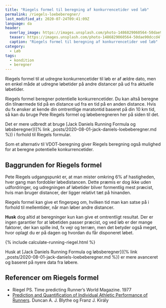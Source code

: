```yaml
---
title: "Riegels formel til beregning af konkurrencetider ved løb"
permalink: /riegels-loebeberegner/
last_modified_at: 2020-07-24T09:41:09Z
language: da
header:
  overlay_image: https://images.unsplash.com/photo-1486829060564-50dae90dccd4?ixlib=rb-1.2.1&ixid=eyJhcHBfaWQiOjEyMDd9&auto=format&fit=crop&w=1952&q=80
  teaser: https://images.unsplash.com/photo-1486829060564-50dae90dccd4?ixlib=rb-1.2.1&ixid=eyJhcHBfaWQiOjEyMDd9&auto=format&fit=crop&w=400&q=80
  caption: "Riegels formel til beregning af konkurrencetider ved løb"
category:
  - Løb
tags:
  - kondition
  - beregner
---
```


Riegels formel til at udregne konkurrencetider til løb er af ældre dato, men en enkel måde at udregne løbetider på andre distancer på ud fra aktuelle løbetider.

Riegels formel beregner potentielle konkurrencetider. Du kan altså beregne din tilnærmede tid på en distance ud fra en tid på en anden distance. Hvis du fx ønsker at kende din omtrentlige maratontid baseret på din 10 km tid, så kan du bruge Pete Riegels formel og løbeberegneren her på siden til det.

Det er mere udbredt at bruge [Jack Daniels Running Formula og løbsberegner]({% link _posts/2020-08-01-jack-daniels-loebeberegner.md %}) i forhold til Riegels formular.

Som et alternativ til VDOT-beregning giver Riegels beregning også mulighed for at beregne potentielle konkurrencetider.

## Baggrunden for Riegels formel

Pete Riegels udgangspunkt er, at man mister omkring 6% af hastigheden, hver gang man fordobler løbedistancen. Dette præmis er dog ikke uden udfordringer, og udregningen af løbetider bliver formentlig mest præcist, hvis man bruger distancer, der ligger relativt tæt på hinanden. 

Riegels formel kan give et fingerpeg om, hvilken tid man kan satse på i forhold til mellemtider, når man løber andre distancer.

**Husk** dog altid at beregninger kun kan give et omtrentligt resultat. Der er ingen garantier for at løbetiden passer præcist, og ved løb er der mange faktorer, der kan spille ind, fx vejr og terræn, men det betyder også meget, hvor oplagt du er på dagen og hvordan du får disponeret løbet.

{% include calculate-running-riegel.html %}

Husk at [Jack Daniels Running Formula og løbsberegner]({% link _posts/2020-08-01-jack-daniels-loebeberegner.md %}) er mere avanceret og baseret på nyere data fra løbere.

## Referencer om Riegels formel

- Riegel PS. Time predicting Runner’s World Magazine. 1977
- [Prediction and Quantification of Individual Athletic Performance of Runners](https://www.ncbi.nlm.nih.gov/pmc/articles/PMC4919094). Duncan A. J. Blythe og Franz J. Király
